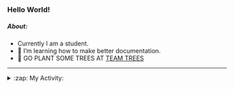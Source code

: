 ### Hello World!

##### About:
- Currently I am a student.
- 🌱 I’m learning how to make better documentation.
- 🌱 GO PLANT SOME TREES AT [TEAM TREES](https://teamtrees.org/)

---
<details>
  <summary>:zap: My Activity:</summary>
  
<!--START_SECTION:waka-->
![Code Time](http://img.shields.io/badge/Code%20Time-1%2C018%20hrs%2029%20mins-blue)

**I'm a Night 🦉** 

```text
🌞 Morning    106 commits    ███░░░░░░░░░░░░░░░░░░░░░░   13.04% 
🌆 Daytime    206 commits    ██████░░░░░░░░░░░░░░░░░░░   25.34% 
🌃 Evening    235 commits    ███████░░░░░░░░░░░░░░░░░░   28.91% 
🌙 Night      266 commits    ████████░░░░░░░░░░░░░░░░░   32.72%

```
📅 **I'm Most Productive on Tuesday** 

```text
Monday       120 commits    ███░░░░░░░░░░░░░░░░░░░░░░   14.76% 
Tuesday      135 commits    ████░░░░░░░░░░░░░░░░░░░░░   16.61% 
Wednesday    122 commits    ███░░░░░░░░░░░░░░░░░░░░░░   15.01% 
Thursday     125 commits    ███░░░░░░░░░░░░░░░░░░░░░░   15.38% 
Friday       104 commits    ███░░░░░░░░░░░░░░░░░░░░░░   12.79% 
Saturday     90 commits     ██░░░░░░░░░░░░░░░░░░░░░░░   11.07% 
Sunday       117 commits    ███░░░░░░░░░░░░░░░░░░░░░░   14.39%

```


📊 **This Week I Spent My Time On** 

```text
🔥 Editors: 
VS Code                  10 hrs 14 mins      █████████████████████████   100.0%

🐱‍💻 Projects: 
TearDrops                3 hrs 51 mins       █████████░░░░░░░░░░░░░░░░   37.63% 
CSF22                    2 hrs 41 mins       ██████░░░░░░░░░░░░░░░░░░░   26.37% 
TEA-onboarding-bot       1 hr 52 mins        ████░░░░░░░░░░░░░░░░░░░░░   18.29% 
advent-of-code-2022      49 mins             ██░░░░░░░░░░░░░░░░░░░░░░░   8.0% 
praise-demo              30 mins             █░░░░░░░░░░░░░░░░░░░░░░░░   4.95%

```


 Last Updated on 30/01/2023 20:04:16 UTC
<!--END_SECTION:waka-->
</details>
